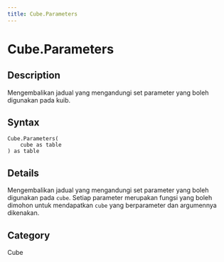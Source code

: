 ```yaml
---
title: Cube.Parameters
---
```


# Cube.Parameters


## Description

Mengembalikan jadual yang mengandungi set parameter yang boleh digunakan pada kuib.


## Syntax

```powerquery
Cube.Parameters(
    cube as table
) as table
```


## Details

Mengembalikan jadual yang mengandungi set parameter yang boleh digunakan pada <code>cube</code>. Setiap parameter merupakan fungsi yang boleh dimohon untuk mendapatkan <code>cube</code> yang berparameter dan argumennya dikenakan.



## Category
Cube

